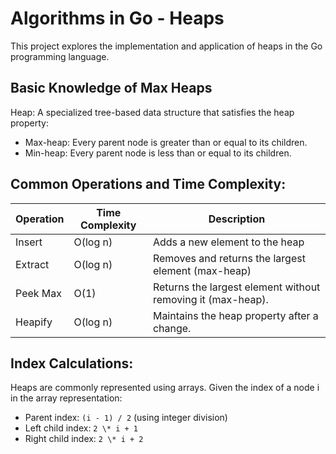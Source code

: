 # Algorithms in Go - Heaps

This project explores the implementation and application of heaps in the Go programming language.

## Basic Knowledge of Max Heaps

Heap: A specialized tree-based data structure that satisfies the heap property:

- Max-heap: Every parent node is greater than or equal to its children.
- Min-heap: Every parent node is less than or equal to its children.

## Common Operations and Time Complexity:

| Operation | Time Complexity | Description                                                 |
| --------- | --------------- | ----------------------------------------------------------- |
| Insert    | O(log n)        | Adds a new element to the heap                              |
| Extract   | O(log n)        | Removes and returns the largest element (max-heap)          |
| Peek Max  | O(1)            | Returns the largest element without removing it (max-heap). |
| Heapify   | O(log n)        | Maintains the heap property after a change.                 |

## Index Calculations:

Heaps are commonly represented using arrays. Given the index of a node i in the array representation:

- Parent index: `(i - 1) / 2` (using integer division)
- Left child index: `2 \* i + 1`
- Right child index: `2 \* i + 2`

